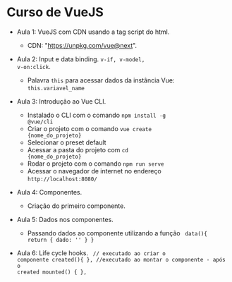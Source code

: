 # Curso de VueJS

- Aula 1: VueJS com CDN usando a tag script do html.
    - CDN: "https://unpkg.com/vue@next".

- Aula 2: Input e data binding. <code>v-if, v-model, v-on:click</code>.
    - Palavra <code>this</code> para acessar dados da instância Vue: <code>this.variavel_name</code>

- Aula 3: Introdução ao Vue CLI.
    - Instalado o CLI com o comando <code>npm install -g @vue/cli</code>
    - Criar o projeto com o comando <code>vue create {nome_do_projeto}</code>
    - Selecionar o preset default
    - Acessar a pasta do projeto com <code>cd {nome_do_projeto}</code>
    - Rodar o projeto com o comando <code>npm run serve</code>
    - Acessar o navegador de internet no endereço <code>http://localhost:8080/</code>

- Aula 4: Componentes.
    - Criação do primeiro componente.

- Aula 5: Dados nos componentes.
    - Passando dados ao componente utilizando a função <code> data(){
        return {
            dado: ''
        }
    }</code>

- Aula 6: Life cycle hooks.
    <code>
        // executado ao criar o componente
        created(){ 
        },
        //executado ao montar o componente - após o created
        mounted() { 
        },
    </code>